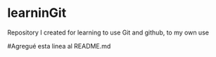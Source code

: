 # learninGit
Repository I created for learning to use Git and github, to my own use

#Agregué esta linea al README.md
